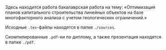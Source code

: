 Здесь находится работа бакалаврская работа на тему:
«Оптимизация планов капитального строительства линейных объектов 
на базе многофакторного анализа с учетом геологических ограничений.»

Исходные `.tex`-файлы находятся в папке `./sources`.

Скомпилированные `.pdf`-ки по диплому, а также презентация находятся в папке `./pdf`.
